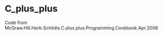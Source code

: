 C_plus_plus
===========

Code from McGraw.Hill.Herb.Schildts.C.plus.plus.Programming.Cookbook.Apr.2008
